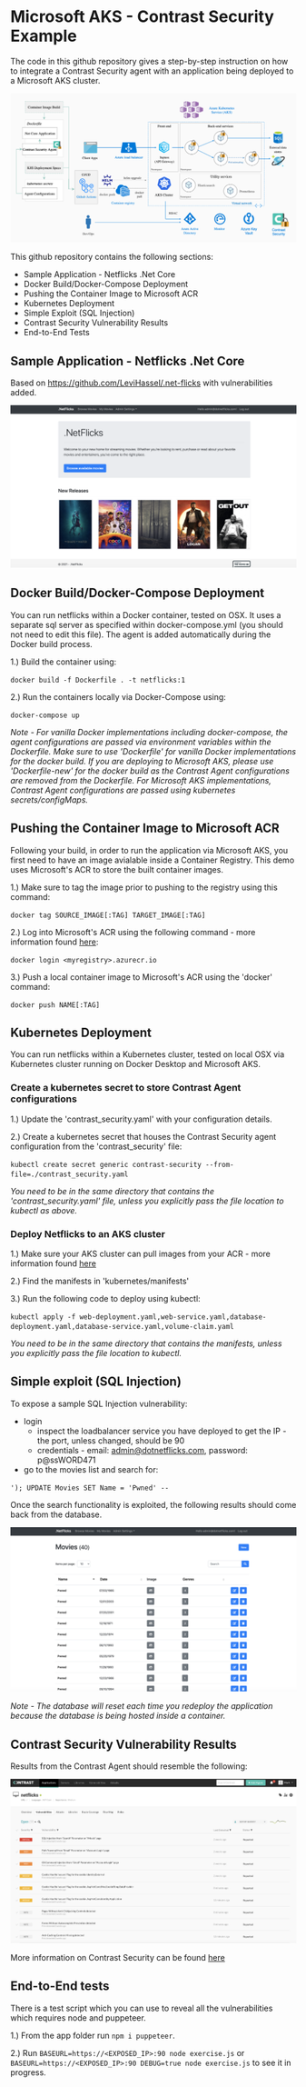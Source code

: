 # Microsoft AKS - Contrast Security Example

The code in this github repository gives a step-by-step instruction on how to integrate a Contrast Security agent with an application being deployed to a Microsoft AKS cluster.

![Contrast AKS Integration Example](/images/aks-blog-pic1-2.png)

This github repository contains the following sections:
* Sample Application - Netflicks .Net Core
* Docker Build/Docker-Compose Deployment
* Pushing the Container Image to Microsoft ACR
* Kubernetes Deployment
* Simple Exploit (SQL Injection)
* Contrast Security Vulnerability Results
* End-to-End Tests

## Sample Application - Netflicks .Net Core

Based on https://github.com/LeviHassel/.net-flicks with vulnerabilities added.

![Netflicks Example Application](/images/netflicks-landing.png)

## Docker Build/Docker-Compose Deployment

You can run netflicks within a Docker container, tested on OSX. It uses a separate sql server as specified within docker-compose.yml (you should not need to edit this file). The agent is added automatically during the Docker build process.

1.) Build the container using:

`docker build -f Dockerfile . -t netflicks:1`

2.) Run the containers locally via Docker-Compose using: 

`docker-compose up`

*Note - For vanilla Docker implementations including docker-compose, the agent configurations are passed via environment variables within the Dockerfile.  Make sure to use 'Dockerfile' for vanilla Docker implementations for the docker build.  If you are deploying to Microsoft AKS, please use 'Dockerfile-new' for the docker build as the Contrast Agent configurations are removed from the Dockerfile.  For Microsoft AKS implementations, Contrast Agent configurations are passed using kubernetes secrets/configMaps.* 

## Pushing the Container Image to Microsoft ACR

Following your build, in order to run the application via Microsoft AKS, you first need to have an image avialable inside a Container Registry.  This demo uses Microsoft's ACR to store the built container images. 

1.) Make sure to tag the image prior to pushing to the registry using this command:

`docker tag SOURCE_IMAGE[:TAG] TARGET_IMAGE[:TAG]`

2.) Log into Microsoft's ACR using the following command - more information found [here](https://docs.microsoft.com/en-us/azure/container-registry/container-registry-get-started-docker-cli?tabs=azure-cli):

`docker login <myregistry>.azurecr.io`

3.) Push a local container image to Microsoft's ACR using the 'docker' command:

`docker push NAME[:TAG]`

## Kubernetes Deployment

You can run netflicks within a Kubernetes cluster, tested on local OSX via Kubernetes cluster running on Docker Desktop and Microsoft AKS. 

### Create a kubernetes secret to store Contrast Agent configurations

1.) Update the 'contrast_security.yaml' with your configuration details.

2.) Create a kubernetes secret that houses the Contrast Security agent configuration from the 'contrast_security' file:

`kubectl create secret generic contrast-security --from-file=./contrast_security.yaml`

_*You need to be in the same directory that contains the 'contrast_security.yaml' file, unless you explicitly pass the file location to kubectl as above.*_

### Deploy Netflicks to an AKS cluster

1.) Make sure your AKS cluster can pull images from your ACR - more information found [here](https://docs.microsoft.com/en-us/azure/aks/cluster-container-registry-integration)

2.) Find the manifests in 'kubernetes/manifests'

3.) Run the following code to deploy using kubectl:

`kubectl apply -f web-deployment.yaml,web-service.yaml,database-deployment.yaml,database-service.yaml,volume-claim.yaml`

_*You need to be in the same directory that contains the manifests, unless you explicitly pass the file location to kubectl.*_

## Simple exploit (SQL Injection)

To expose a sample SQL Injection vulnerability:
* login 
  *  inspect the loadbalancer service you have deployed to get the IP - the port, unless changed, should be 90
  *  credentials - email: admin@dotnetflicks.com, password: p@ssWORD471
*  go to the movies list and search for: 

`'); UPDATE Movies SET Name = 'Pwned' --`

Once the search functionality is exploited, the following results should come back from the database.

![Netflicks Database Injection](/images/neflicks-Pwned.png)

*Note - The database will reset each time you redeploy the application because the database is being hosted inside a container.*

## Contrast Security Vulnerability Results

Results from the Contrast Agent should resemble the following: 

![Netflicks Vulnerabilities](/images/netlicks-vulnerabilities.png)

More information on Contrast Security can be found [here](www.contrastsecurity.com)

## End-to-End tests

There is a test script which you can use to reveal all the vulnerabilities which requires node and puppeteer.

1.) From the app folder run `npm i puppeteer`.

2.) Run `BASEURL=https://<EXPOSED_IP>:90 node exercise.js` or `BASEURL=https://<EXPOSED_IP>:90 DEBUG=true node exercise.js` to see it in progress.
